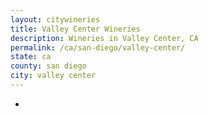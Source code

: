 ```yaml
---
layout: citywineries
title: Valley Center Wineries
description: Wineries in Valley Center, CA
permalink: /ca/san-diego/valley-center/
state: ca
county: san diego
city: valley center
---
```

-
